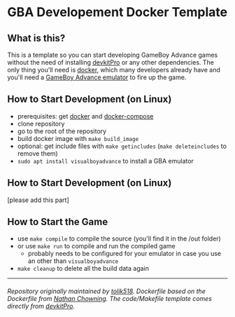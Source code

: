 # GBA Developement Docker Template

## What is this?
This is a template so you can start developing GameBoy Advance games without the need of installing [devkitPro](https://devkitpro.org/) or any other dependencies. The only thing you'll need is [docker](https://www.docker.com/get-started/), which many developers already have and you'll need a [GameBoy Advance emulator](https://www.addictivetips.com/ubuntu-linux-tips/play-nintendo-gameboy-games-on-linux/#:~:text=The%20VisualBoy%20Advance%20Emulation%20tool,Color%20and%20the%20Gameboy%20Advance.) to fire up the game.

## How to Start Development (on Linux)
* prerequisites: get [docker](https://www.docker.com/get-started/) and [docker-compose](https://docs.docker.com/compose/install/)
* clone repository
* go to the root of the repository
* build docker image with `make build_image`
* optional: get include files with `make getincludes` (`make deleteincludes` to remove them)
* `sudo apt install visualboyadvance` to install a GBA emulator

## How to Start Development (on Linux)
[please add this part]

## How to Start the Game
* use `make compile` to compile the source (you'll find it in the /out folder)
* or use `make run` to compile and run the compiled game
    * probably needs to be configured for your emulator in case you use an other than `visualboyadvance`
* `make cleanup` to delete all the build data again


_____

###### Repository originally maintained by [tolik518](https://github.com/tolik518). Dockerfile based on the Dockerfile from [Nathan Chowning](https://github.com/nchowning/dockerfiles/tree/master/switchdev). The code/Makefile template comes directly from [devkitPro](https://github.com/devkitPro/gba-examples).